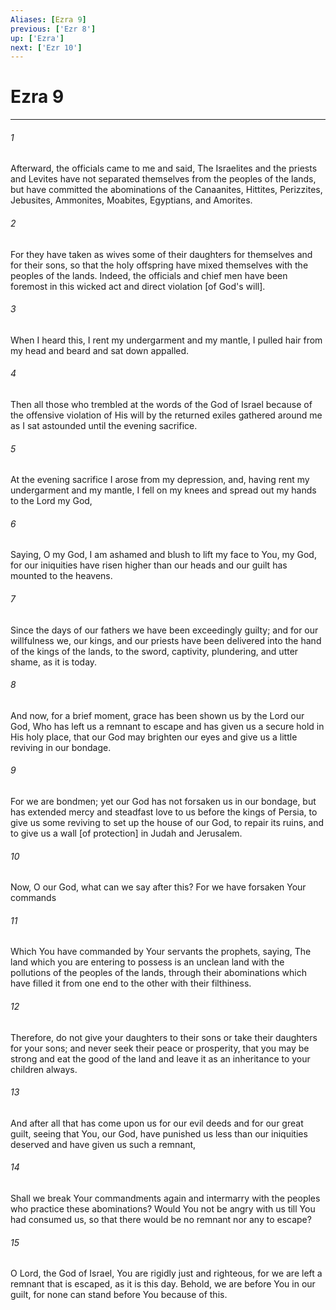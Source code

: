 ```yaml
---
Aliases: [Ezra 9]
previous: ['Ezr 8']
up: ['Ezra']
next: ['Ezr 10']
---
```

# Ezra 9

***


###### 1 


Afterward, the officials came to me and said, The Israelites and the priests and Levites have not separated themselves from the peoples of the lands, but have committed the abominations of the Canaanites, Hittites, Perizzites, Jebusites, Ammonites, Moabites, Egyptians, and Amorites. 


###### 2 


For they have taken as wives some of their daughters for themselves and for their sons, so that the holy offspring have mixed themselves with the peoples of the lands. Indeed, the officials and chief men have been foremost in this wicked act and direct violation [of God's will]. 


###### 3 


When I heard this, I rent my undergarment and my mantle, I pulled hair from my head and beard and sat down appalled. 


###### 4 


Then all those who trembled at the words of the God of Israel because of the offensive violation of His will by the returned exiles gathered around me as I sat astounded until the evening sacrifice. 


###### 5 


At the evening sacrifice I arose from my depression, and, having rent my undergarment and my mantle, I fell on my knees and spread out my hands to the Lord my God, 


###### 6 


Saying, O my God, I am ashamed and blush to lift my face to You, my God, for our iniquities have risen higher than our heads and our guilt has mounted to the heavens. 


###### 7 


Since the days of our fathers we have been exceedingly guilty; and for our willfulness we, our kings, and our priests have been delivered into the hand of the kings of the lands, to the sword, captivity, plundering, and utter shame, as it is today. 


###### 8 


And now, for a brief moment, grace has been shown us by the Lord our God, Who has left us a remnant to escape and has given us a secure hold in His holy place, that our God may brighten our eyes and give us a little reviving in our bondage. 


###### 9 


For we are bondmen; yet our God has not forsaken us in our bondage, but has extended mercy and steadfast love to us before the kings of Persia, to give us some reviving to set up the house of our God, to repair its ruins, and to give us a wall [of protection] in Judah and Jerusalem. 


###### 10 


Now, O our God, what can we say after this? For we have forsaken Your commands 


###### 11 


Which You have commanded by Your servants the prophets, saying, The land which you are entering to possess is an unclean land with the pollutions of the peoples of the lands, through their abominations which have filled it from one end to the other with their filthiness. 


###### 12 


Therefore, do not give your daughters to their sons or take their daughters for your sons; and never seek their peace or prosperity, that you may be strong and eat the good of the land and leave it as an inheritance to your children always. 


###### 13 


And after all that has come upon us for our evil deeds and for our great guilt, seeing that You, our God, have punished us less than our iniquities deserved and have given us such a remnant, 


###### 14 


Shall we break Your commandments again and intermarry with the peoples who practice these abominations? Would You not be angry with us till You had consumed us, so that there would be no remnant nor any to escape? 


###### 15 


O Lord, the God of Israel, You are rigidly just and righteous, for we are left a remnant that is escaped, as it is this day. Behold, we are before You in our guilt, for none can stand before You because of this.
